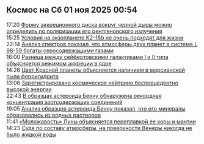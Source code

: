 <h2>Космос на Сб 01 ноя 2025 00:54</h2><!--2025-09-22 17:20:27-->
<div class="rssn">
  <div><span class="smaller gray hspace">17:20</span> <a class="nodecor" href="https://elementy.ru/novosti_nauki/434379/Formu_akkretsionnogo_diska_vokrug_chernoy_dyry_mozhno_opredelit_po_polyarizatsii_ego_rentgenovskogo_izlucheniya">Форму аккреционного диска вокруг черной дыры можно определить по поляризации его рентгеновского излучения</a></div>
</div>
<div class="rssn">
  <div><span class="smaller gray hspace">15:25</span> <a class="nodecor" href="https://elementy.ru/novosti_nauki/434341/Usloviya_na_ekzoplanete_K2_18b_ne_ochen_podkhodyat_dlya_zhizni">Условия на экзопланете K2-18b не очень подходят для жизни</a></div>
</div>
<div class="rssn">
  <div><span class="smaller gray hspace">22:14</span> <a class="nodecor" href="https://elementy.ru/novosti_nauki/434332/Analiz_spektrov_pokazal_chto_atmosfery_dvukh_planet_v_sisteme_L_98_59_bogaty_serosoderzhashchimi_gazami">Анализ спектров показал, что атмосферы двух планет в системе L 98-59 богаты серосодержащими газами</a></div>
</div>
<div class="rssn">
  <div><span class="smaller gray hspace">16:00</span> <a class="nodecor" href="https://elementy.ru/novosti_nauki/434324/Raznitsa_mezhdu_seyfertovskimi_galaktikami_I_i_II_tipa_obyasnyaetsya_rezhimom_akkretsii_v_yadre">Разница между сейфертовскими галактиками I и II типа объясняется режимом аккреции в ядре</a></div>
</div>
<div class="rssn">
  <div><span class="smaller gray hspace">14:26</span> <a class="nodecor" href="https://elementy.ru/novosti_nauki/434317/Tsvet_Krasnoy_planety_obyasnyaetsya_nalichiem_v_marsianskoy_pyli_ferrigidrita">Цвет Красной планеты объясняется наличием в марсианской пыли ферригидрита</a></div>
</div>
<div class="rssn">
  <div><span class="smaller gray hspace">13:06</span> <a class="nodecor" href="https://elementy.ru/novosti_nauki/434312/Zaregistrirovano_kosmicheskoe_neytrino_bespretsedentno_vysokoy_energii">Зарегистрировано космическое нейтрино беспрецедентно высокой энергии</a></div>
</div>
<div class="rssn">
  <div><span class="smaller gray hspace">22:43</span> <a class="nodecor" href="https://elementy.ru/novosti_nauki/434307/V_obraztsakh_asteroida_Bennu_obnaruzhena_rekordnaya_kontsentratsiya_azotsoderzhashchikh_soedineniy">В образцах астероида Бенну обнаружена рекордная концентрация азотсодержащих соединений</a></div>
</div>
<div class="rssn">
  <div><span class="smaller gray hspace">19:05</span> <a class="nodecor" href="https://elementy.ru/novosti_nauki/434304/Analiz_obraztsov_asteroida_Bennu_pokazal_chto_ego_mineraly_obrazovalis_iz_vodnykh_rastvorov">Анализ образцов астероида Бенну показал, что его минералы образовались из водных растворов</a></div>
</div>
<div class="rssn">
  <div><span class="smaller gray hspace">11:41</span> <a class="nodecor" href="https://elementy.ru/novosti_nauki/434300/Molozhavost_Luny_obyasnyaetsya_pereplavkoy_ee_kory_i_mantii">«Моложавость» Луны объясняется переплавкой ее коры и мантии</a></div>
</div>
<div class="rssn">
  <div><span class="smaller gray hspace">14:23</span> <a class="nodecor" href="https://elementy.ru/novosti_nauki/434285/Sudya_po_sostavu_atmosfery_na_poverkhnosti_Venery_nikogda_ne_bylo_zhidkoy_vody">Судя по составу атмосферы, на поверхности Венеры никогда не было жидкой воды</a></div>
</div><div class="rssurl gray smaller" style="display:none">https://elementy.ru/rss/news/cosmos</div>